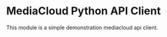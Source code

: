MediaCloud Python API Client
============================

This module is a simple demonstration mediacloud api client.
